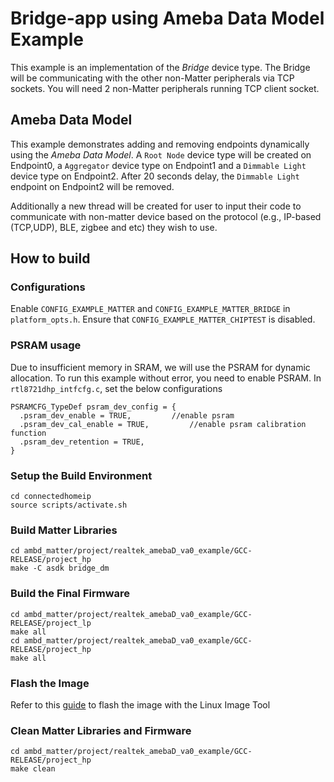 # Bridge-app using Ameba Data Model Example
This example is an implementation of the *Bridge* device type. The Bridge will be communicating with the other non-Matter peripherals via TCP sockets.
You will need 2 non-Matter peripherals running TCP client socket.

## Ameba Data Model
This example demonstrates adding and removing endpoints dynamically using the *Ameba Data Model*.
A `Root Node` device type will be created on Endpoint0, a `Aggregator` device type on Endpoint1 and a `Dimmable Light` device type on Endpoint2.
After 20 seconds delay, the `Dimmable Light` endpoint on Endpoint2 will be removed.

Additionally a new thread will be created for user to input their code to communicate with non-matter device based on the protocol (e.g., IP-based (TCP,UDP), BLE, zigbee and etc) they wish to use.

## How to build

### Configurations
Enable `CONFIG_EXAMPLE_MATTER` and `CONFIG_EXAMPLE_MATTER_BRIDGE` in `platform_opts.h`.
Ensure that `CONFIG_EXAMPLE_MATTER_CHIPTEST` is disabled.

### PSRAM usage
Due to insufficient memory in SRAM, we will use the PSRAM for dynamic allocation.
To run this example without error, you need to enable PSRAM.
In `rtl8721dhp_intfcfg.c`, set the below configurations

    PSRAMCFG_TypeDef psram_dev_config = {
      .psram_dev_enable = TRUE,			//enable psram
      .psram_dev_cal_enable = TRUE,			//enable psram calibration function
      .psram_dev_retention = TRUE,
    }

### Setup the Build Environment
  
    cd connectedhomeip
    source scripts/activate.sh
  
### Build Matter Libraries

    cd ambd_matter/project/realtek_amebaD_va0_example/GCC-RELEASE/project_hp
    make -C asdk bridge_dm
    
### Build the Final Firmware

    cd ambd_matter/project/realtek_amebaD_va0_example/GCC-RELEASE/project_lp
    make all
    cd ambd_matter/project/realtek_amebaD_va0_example/GCC-RELEASE/project_hp
    make all
    
### Flash the Image
Refer to this [guide](https://github.com/ambiot/ambd_matter/blob/main/tools/AmebaD/Image_Tool_Linux/README.txt) to flash the image with the Linux Image Tool

### Clean Matter Libraries and Firmware

    cd ambd_matter/project/realtek_amebaD_va0_example/GCC-RELEASE/project_hp
    make clean

